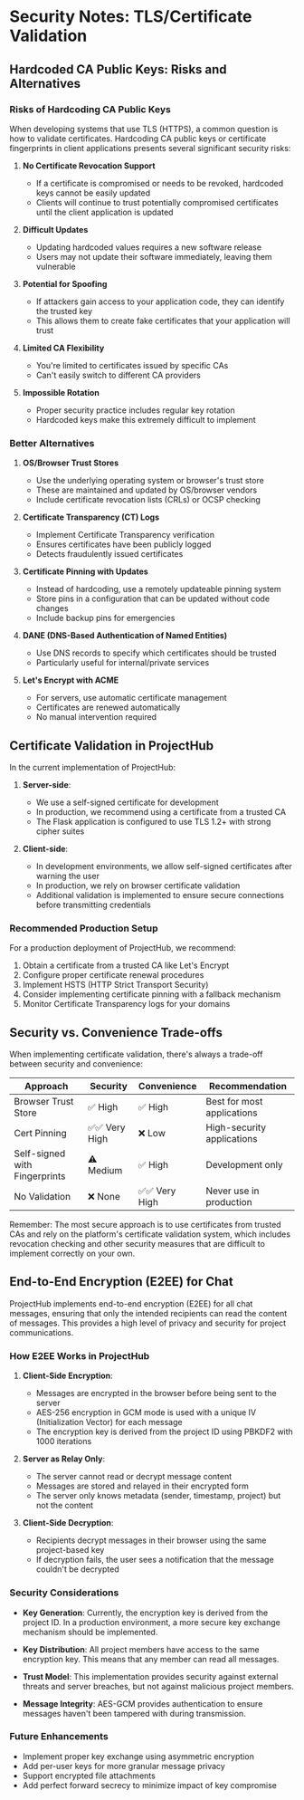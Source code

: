 # Security Notes: TLS/Certificate Validation

## Hardcoded CA Public Keys: Risks and Alternatives

### Risks of Hardcoding CA Public Keys

When developing systems that use TLS (HTTPS), a common question is how to validate certificates. Hardcoding CA public keys or certificate fingerprints in client applications presents several significant security risks:

1. **No Certificate Revocation Support**
   - If a certificate is compromised or needs to be revoked, hardcoded keys cannot be easily updated
   - Clients will continue to trust potentially compromised certificates until the client application is updated

2. **Difficult Updates**
   - Updating hardcoded values requires a new software release
   - Users may not update their software immediately, leaving them vulnerable

3. **Potential for Spoofing**
   - If attackers gain access to your application code, they can identify the trusted key
   - This allows them to create fake certificates that your application will trust

4. **Limited CA Flexibility**
   - You're limited to certificates issued by specific CAs
   - Can't easily switch to different CA providers

5. **Impossible Rotation**
   - Proper security practice includes regular key rotation
   - Hardcoded keys make this extremely difficult to implement

### Better Alternatives

1. **OS/Browser Trust Stores**
   - Use the underlying operating system or browser's trust store
   - These are maintained and updated by OS/browser vendors
   - Include certificate revocation lists (CRLs) or OCSP checking

2. **Certificate Transparency (CT) Logs**
   - Implement Certificate Transparency verification
   - Ensures certificates have been publicly logged
   - Detects fraudulently issued certificates

3. **Certificate Pinning with Updates**
   - Instead of hardcoding, use a remotely updateable pinning system
   - Store pins in a configuration that can be updated without code changes
   - Include backup pins for emergencies

4. **DANE (DNS-Based Authentication of Named Entities)**
   - Use DNS records to specify which certificates should be trusted
   - Particularly useful for internal/private services

5. **Let's Encrypt with ACME**
   - For servers, use automatic certificate management
   - Certificates are renewed automatically
   - No manual intervention required

## Certificate Validation in ProjectHub

In the current implementation of ProjectHub:

1. **Server-side**:
   - We use a self-signed certificate for development
   - In production, we recommend using a certificate from a trusted CA
   - The Flask application is configured to use TLS 1.2+ with strong cipher suites

2. **Client-side**:
   - In development environments, we allow self-signed certificates after warning the user
   - In production, we rely on browser certificate validation
   - Additional validation is implemented to ensure secure connections before transmitting credentials

### Recommended Production Setup

For a production deployment of ProjectHub, we recommend:

1. Obtain a certificate from a trusted CA like Let's Encrypt
2. Configure proper certificate renewal procedures
3. Implement HSTS (HTTP Strict Transport Security)
4. Consider implementing certificate pinning with a fallback mechanism
5. Monitor Certificate Transparency logs for your domains

## Security vs. Convenience Trade-offs

When implementing certificate validation, there's always a trade-off between security and convenience:

| Approach | Security | Convenience | Recommendation |
|----------|----------|-------------|----------------|
| Browser Trust Store | ✅ High | ✅ High | Best for most applications |
| Cert Pinning | ✅✅ Very High | ❌ Low | High-security applications |
| Self-signed with Fingerprints | ⚠️ Medium | ✅ High | Development only |
| No Validation | ❌ None | ✅✅ Very High | Never use in production |

Remember: The most secure approach is to use certificates from trusted CAs and rely on the platform's certificate validation system, which includes revocation checking and other security measures that are difficult to implement correctly on your own.

## End-to-End Encryption (E2EE) for Chat

ProjectHub implements end-to-end encryption (E2EE) for all chat messages, ensuring that only the intended recipients can read the content of messages. This provides a high level of privacy and security for project communications.

### How E2EE Works in ProjectHub

1. **Client-Side Encryption**:
   - Messages are encrypted in the browser before being sent to the server
   - AES-256 encryption in GCM mode is used with a unique IV (Initialization Vector) for each message
   - The encryption key is derived from the project ID using PBKDF2 with 1000 iterations

2. **Server as Relay Only**:
   - The server cannot read or decrypt message content
   - Messages are stored and relayed in their encrypted form
   - The server only knows metadata (sender, timestamp, project) but not the content

3. **Client-Side Decryption**:
   - Recipients decrypt messages in their browser using the same project-based key
   - If decryption fails, the user sees a notification that the message couldn't be decrypted

### Security Considerations

- **Key Generation**: Currently, the encryption key is derived from the project ID. In a production environment, a more secure key exchange mechanism should be implemented.
  
- **Key Distribution**: All project members have access to the same encryption key. This means that any member can read all messages.

- **Trust Model**: This implementation provides security against external threats and server breaches, but not against malicious project members.

- **Message Integrity**: AES-GCM provides authentication to ensure messages haven't been tampered with during transmission.

### Future Enhancements

- Implement proper key exchange using asymmetric encryption
- Add per-user keys for more granular message privacy
- Support encrypted file attachments
- Add perfect forward secrecy to minimize impact of key compromise 